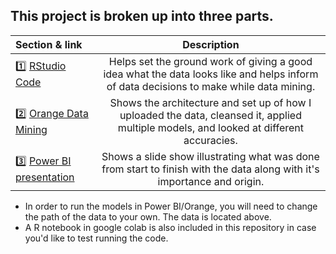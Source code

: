 ## This project is broken up into three parts. 
| Section & link      | Description |
| :---        |    :----:   |
| 1️⃣ [RStudio Code](https://github.com/JoshRogers18/Heart-failure-prediction/blob/28ab7654a444276aa06ab352957b5becd63b7036/R%20code.md)          | Helps set the ground work of giving a good idea what the data looks like and helps inform of data decisions to make while data mining.       |
| 2️⃣ [Orange Data Mining](https://github.com/JoshRogers18/Heart-failure-prediction/blob/28ab7654a444276aa06ab352957b5becd63b7036/Orange%20for%20Assignment%205.ows)    | Shows the architecture and set up of how I uploaded the data, cleansed it, applied multiple models, and looked at different accuracies.                     |
| 3️⃣ [Power BI presentation](https://github.com/JoshRogers18/Heart-failure-prediction/blob/28ab7654a444276aa06ab352957b5becd63b7036/Assignment%205.pbix) | Shows a slide show illustrating what was done from start to finish with the data along with it's importance and origin.           |

* In order to run the models in Power BI/Orange, you will need to change the path of the data to your own. The data is located above.
* A R notebook in google colab is also included in this repository in case you'd like to test running the code.
